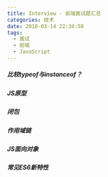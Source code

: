 ```yaml
---
title: Interview - 前端面试题汇总
categories: 技术
date: 2018-03-14 22:34:58
tags:
  - 面试
  - 前端
  - JavaScript
---
```

##### 比较typeof与instanceof？
##### JS原型
##### 闭包
##### 作用域链
##### JS面向对象
##### 常见ES6新特性
